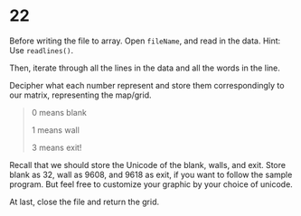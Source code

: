 # 22

Before writing the file to array. Open `fileName`, and read in the data. Hint: Use `readlines()`.

Then, iterate through all the lines in the data and all the words in the line.

Decipher what each number represent and store them correspondingly to our matrix, representing the map/grid.

> 0 means blank
>
> 1 means wall
>
> 3 means exit!

Recall that we should store the Unicode of the blank, walls, and exit. Store blank as 32, wall as 9608, and 9618 as exit, if you want to follow the sample program. But feel free to customize your graphic by your choice of unicode.

At last, close the file and return the grid.

